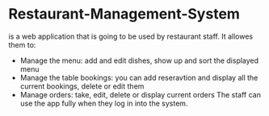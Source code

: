 # Restaurant-Management-System
is a web application that is going to be used by restaurant staff. It allowes them to:
- Manage the menu: add and edit dishes, show up and sort the displayed menu
- Manage the table bookings: you can add reseravtion and display all the current bookings, delete or edit them
- Manage orders: take, edit, delete or display current orders
The staff can use the app fully when they log in into the system.
